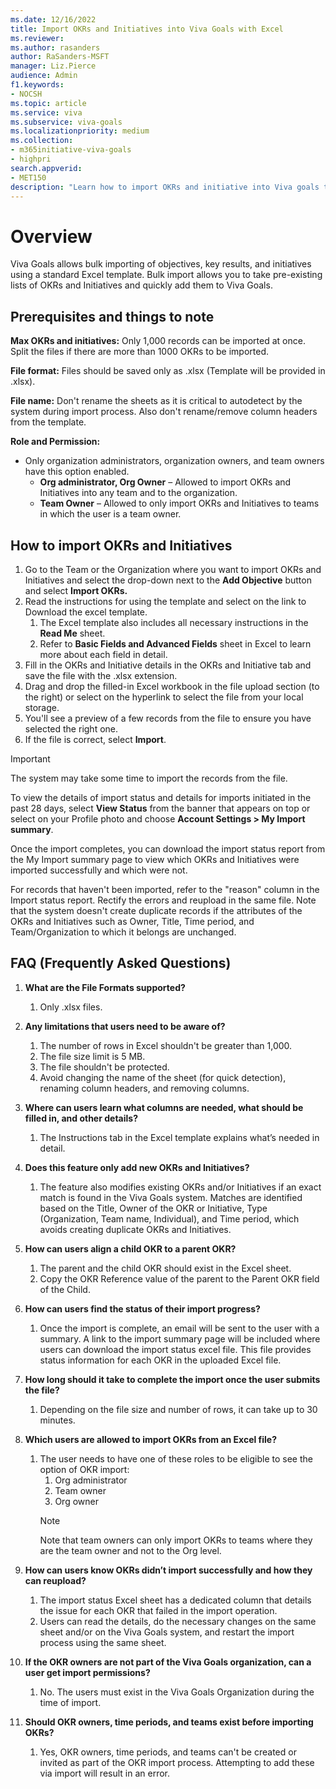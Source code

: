 ```yaml
---
ms.date: 12/16/2022
title: Import OKRs and Initiatives into Viva Goals with Excel
ms.reviewer: 
ms.author: rasanders
author: RaSanders-MSFT
manager: Liz.Pierce     
audience: Admin
f1.keywords:
- NOCSH
ms.topic: article
ms.service: viva
ms.subservice: viva-goals
ms.localizationpriority: medium
ms.collection:  
- m365initiative-viva-goals
- highpri  
search.appverid:
- MET150
description: "Learn how to import OKRs and initiative into Viva goals through a standard Excel template."
---
```


# Overview 

Viva Goals allows bulk importing of objectives, key results, and initiatives using a standard Excel template. Bulk import allows you to take pre-existing lists of OKRs and Initiatives and quickly add them to Viva Goals. 

## Prerequisites and things to note 

**Max OKRs and initiatives:** Only 1,000 records can be imported at once. Split the files if there are more than 1000 OKRs to be imported.

**File format:** Files should be saved only as .xlsx (Template will be provided in .xlsx).

**File name:** Don't rename the sheets as it is critical to autodetect by the system during import process. Also don't rename/remove column headers from the template.

**Role and Permission:**

- Only organization administrators, organization owners, and team owners have this option enabled.
    - **Org administrator, Org Owner** – Allowed to import OKRs and Initiatives into any team and to the organization.
    - **Team Owner** – Allowed to only import OKRs and Initiatives to teams in which the user is a team owner. 

## How to import OKRs and Initiatives

1. Go to the Team or the Organization where you want to import OKRs and Initiatives and select  the drop-down next to the **Add Objective** button and select **Import OKRs.**
1. Read the instructions for using the template and select on the link to Download the excel template.
    1. The Excel template also includes all necessary instructions in the **Read Me** sheet.  
    1. Refer to **Basic Fields and Advanced Fields** sheet in Excel to learn more about each field in detail.  
1. Fill in the OKRs and Initiative details in the OKRs and Initiative tab and save the file with the .xlsx extension.
1. Drag and drop the filled-in Excel workbook in the file upload section (to the right) or select on the hyperlink to select the file from your local storage.
1. You'll see a preview of a few records from the file to ensure you have selected the right one.
1. If the file is correct, select **Import**.

> [!IMPORTANT]
> The system may take some time to import the records from the file.

To view the details of import status and details for imports initiated in the past 28 days, select **View Status** from the banner that appears on top or select on your Profile photo and choose **Account Settings > My Import summary**.

Once the import completes, you can download the import status report from the My Import summary page to view which OKRs and Initiatives were imported successfully and which were not.

For records that haven't been imported, refer to the "reason" column in the Import status report. Rectify the errors and reupload in the same file. Note that the system doesn't create duplicate records if the attributes of the OKRs and Initiatives such as Owner, Title, Time period, and Team/Organization to which it belongs are unchanged.

 ## FAQ (Frequently Asked Questions)

1. **What are the File Formats supported?**
    1. Only .xlsx files.

1. **Any limitations that users need to be aware of?**
    1. The number of rows in Excel shouldn't be greater than 1,000. 
    1. The file size limit is 5 MB. 
    1. The file shouldn't be protected. 
    1. Avoid changing the name of the sheet (for quick detection), renaming column headers, and removing columns. 

1. **Where can users learn what columns are needed, what should be filled in, and other details?** 
    1. The Instructions tab in the Excel template explains what’s needed in detail.

1. **Does this feature only add new OKRs and Initiatives?**
    1. The feature also modifies existing OKRs and/or Initiatives if an exact match is found in the Viva Goals system. Matches are identified based on the Title, Owner of the OKR or Initiative, Type (Organization, Team name, Individual), and Time period, which avoids creating duplicate OKRs and Initiatives.

1. **How can users align a child OKR to a parent OKR?**
    1. The parent and the child OKR should exist in the Excel sheet.  
    1. Copy the OKR Reference value of the parent to the Parent OKR field of the Child.

1. **How can users find the status of their import progress?** 
    1. Once the import is complete, an email will be sent to the user with a summary. A link to the import summary page will be included where users can download the import status excel file. This file provides status information for each OKR in the uploaded Excel file. 

1. **How long should it take to complete the import once the user submits the file?**
    1. Depending on the file size and number of rows, it can take up to 30 minutes. 

1. **Which users are allowed to import OKRs from an Excel file?**
    1. The user needs to have one of these roles to be eligible to see the option of OKR import: 
        1. Org administrator 
        1. Team owner 
        1. Org owner 
        > [!NOTE]
        > Note that team owners can only import OKRs to teams where they are the team owner and not to the Org level. 

1. **How can users know OKRs didn’t import successfully and how they can reupload?**
    1. The import status Excel sheet has a dedicated column that details the issue for each OKR that failed in the import operation. 
    1. Users can read the details, do the necessary changes on the same sheet and/or on the Viva Goals system, and restart the import process using the same sheet. 

1. **If the OKR owners are not part of the Viva Goals organization, can a user get import permissions?**
    1. No. The users must exist in the Viva Goals Organization during the time of import. 

1. **Should OKR owners, time periods, and teams exist before importing OKRs?**
    1. Yes, OKR owners, time periods, and teams can't be created or invited as part of the OKR import process. Attempting to add these via import will result in an error.

